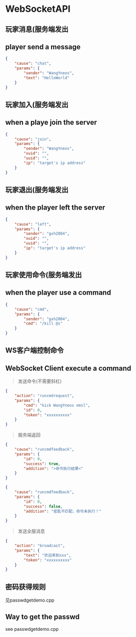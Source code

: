 # WebSocketAPI

## 玩家消息(服务端发出
## player send a message
```json
{
    "cause": "chat",
    "params": {
        "sender": "WangYneos",
        "text": "HelloWorld"
    }
}
```

## 玩家加入(服务端发出
## when a playe join the server
```json
{
    "cause": "join",
    "params": {
        "sender": "WangYneos",
        "xuid": "",
        "uuid": "",
        "ip": "target's ip address"
    }
}
```

## 玩家退出(服务端发出
## when the player left the server
```json
{
    "cause": "left",
    "params": {
        "sender": "gxh2004",
        "xuid": "",
        "uuid": "",
        "ip": "target's ip address"
    }
}
```

## 玩家使用命令(服务端发出
## when the player use a command
```json
{
    "cause": "cmd",
    "params": {
        "sender": "gxh2004",
        "cmd": "/kill @s"
    }
}
```

## WS客户端控制命令
## WebSocket Client execute a command
>发送命令(不需要斜杠)
```json
{
    "action": "runcmdrequest",
    "params": {
        "cmd": "kick WangYneos nmsl",
        "id": 0,
        "token": "xxxxxxxxxx"
    }
}
```
>服务端返回
```json 
{
    "cause": "runcmdfeedback",
    "params": {
        "id": 0,
        "success": true,
        "addition": ">命令执行结果<"
    }
}
```
```json
{
    "cause": "runcmdfeedback",
    "params": {
        "id": 0,
        "success": false,
        "addition": "密匙不匹配，命令未执行！"
    }
}
```





>发送全服消息
```json
{
    "action": "broadcast",
    "params": {
        "text": "欢迎来到xxx",
        "token": "xxxxxxxxxx"
    }
}
```


## 密码获得规则
见passwdgetdemo.cpp

## Way to get the passwd
see passwdgetdemo.cpp